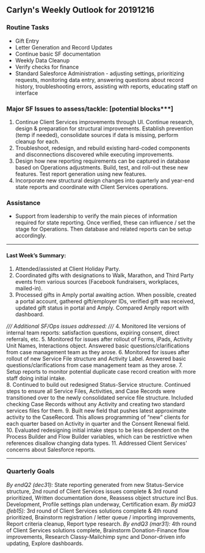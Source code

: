 ## Carlyn's Weekly Outlook for 20191216
### Routine Tasks
* Gift Entry
* Letter Generation and Record Updates
* Continue basic SF documentation
* Weekly Data Cleanup
* Verify checks for finance
* Standard Salesforce Administration - adjusting settings, prioritizing requests, monitoring data entry, answering questions about record history, troubleshooting errors, assisting with reports, educating staff on interface

### Major SF Issues to assess/tackle: [potential blocks***]
1. Continue Client Services improvements through UI.  Continue research, design & preparation for structural improvements.  Establish prevention (temp if needed), consolidate sources if data is missing, perform cleanup for each.
2. Troubleshoot, redesign, and rebuild existing hard-coded components and disconnections discovered while executing improvements.
3. Design how new reporting requirements can be captured in database based on Operations adjustments.  Build, test, and roll-out these new features.  Test report generation using new features.
4. Incorporate new structural design changes into quarterly and year-end state reports and coordinate with Client Services operations.

### Assistance
* Support from leadership to verify the main pieces of information required for state reporting.  Once verified, these can influence / set the stage for Operations.  Then database and related reports can be setup accordingly.

- - - -
#### Last Week’s Summary:
1. Attended/assisted at Client Holiday Party.
2. Coordinated gifts with designations to Walk, Marathon, and Third Party events from various sources (Facebook fundraisers, workplaces, mailed-in).
3. Processed gifts in Amply portal awaiting action.  When possible, created a portal account, gathered gift/employer IDs, verified gift was received, updated gift status in portal and Amply.  Compared Amply report with dashboard.

*/// Additional SF/Ops issues addressed: ///*
4. Monitored lite versions of internal team reports: satisfaction questions, expiring consent, direct referrals, etc.
5. Monitored for issues after rollout of Forms, iPads, Activity Unit Names, Interactions object.  Answered basic questions/clarifications from case management team as they arose.
6. Monitored for issues after rollout of new Service File structure and Activity Label.  Answered basic questions/clarifications from case management team as they arose.
7. Setup reports to monitor potential duplicate case record creation with more staff doing initial intake.  
8. Continued to build out redesigned Status-Service structure.  Continued steps to ensure all Service Files, Activities, and Case Records were transitioned over to the newly consolidated service file structure.  Included checking Case Records without any Activity and creating two standard services files for them.
9. Built new field that pushes latest approximate activity to the CaseRecord.  This allows programming of “new” clients for each quarter based on Activity in quarter and the Consent Renewal field.   
10. Evaluated redesigning initial intake steps to be less dependent on the Process Builder and Flow Builder variables, which can be restrictive when references disallow changing data types. 
11. Addressed Client Services’ concerns about Salesforce reports.

- - - -
### Quarterly Goals
*By endQ2 (dec31):* State reporting generated from new Status-Service structure, 2nd round of Client Services issues complete & 3rd round prioritized, Written documentation done, Reassess object structure incl Bus. Development, Profile settings plan underway, Certification exam.
*By midQ3 (feb15):* 3rd round of Client Services solutions complete & 4th round prioritized, Brainstorm registration / letter queue / importing improvements, Report criteria cleanup, Report type research.
*By endQ3 (mar31):* 4th round of Client Services solutions complete, Brainstorm Donation-Finance flow improvements, Research Classy-Mailchimp sync and Donor-driven info updating, Explore dashboards.